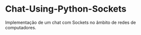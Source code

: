 # Chat-Using-Python-Sockets
Implementação de um chat com Sockets no âmbito de redes de computadores. 
